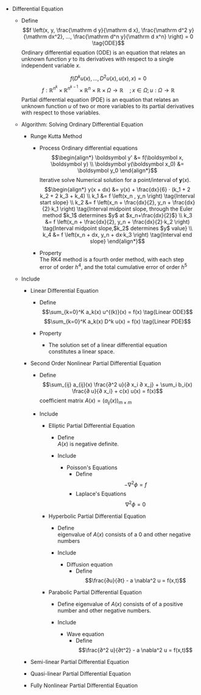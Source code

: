 * Differential Equation
  - Define
    $$f \left(x, y, \frac{\mathrm d y}{\mathrm d x}, \frac{\mathrm d^2 y}{\mathrm dx^2}, ..., \frac{\mathrm d^n y}{\mathrm d x^n} \right) = 0  \tag{ODE}$$ 
    Ordinary differential equation (ODE) is an equation that relates an unknown function $y$ to its derivatives with respect to a single independent variable $x$.  

    $$f \left(D^k u(x), ... , D^2 u(x), u(x), x \right) = 0  \tag{PDE}$$
    $$f: \mathbb R^{n^k} \times \mathbb R^{n^{k-1}} \times \mathbb R^n \times \mathbb R \times \Omega \to \mathbb R \quad; x \in \Omega; u: \Omega \to \mathbb R$$
    Partial differential equation (PDE) is an equation that relates an unknown function $u$ of two or more variables to its partial derivatives with respect to those variables.

  - Algorithm: Solving Ordinary Differential Equation
    * Runge Kutta Method   
      - Process 
        Ordinary differential equations  
        $$\begin{align*}
          \boldsymbol y' &= f(\boldsymbol  x, \boldsymbol  y)  \\
          \boldsymbol  y(\boldsymbol  x_0) &= \boldsymbol  y_0
        \end{align*}$$
        Iterative solve Numerical solution for a point/interval of $\boldsymbol  y(x)$.
        $$\begin{align*}
          y(x + dx) &= y(x) + \frac{dx}{6} · (k_1 + 2 k_2 + 2 k_3 + k_4)  \\
          k_1 &= f \left(x_n , y_n \right)            \tag{Interval start slope}  \\
          k_2 &= f \left(x_n + \frac{dx}{2}, y_n + \frac{dx}{2}·k_1 \right)    \tag{Interval midpoint slope, through the Euler method $k_1$ determines $y$ at $x_n+\frac{dx}{2}$}  \\
          k_3 &= f \left(x_n + \frac{dx}{2}, y_n + \frac{dx}{2}·k_2 \right)    \tag{Interval midpoint slope,$k_2$ determines $y$ value}  \\
          k_4 &= f \left(x_n + dx, y_n + dx·k_3 \right)  \tag{Interval end slope}
        \end{align*}$$

      - Property  
        The RK4 method is a fourth order method, with each step error of order $h^4$, and the total cumulative error of order $h^5$

  - Include
    * Linear Differential Equation
      - Define
        $$\sum_{k=0}^K a_k(x) u^{(k)}(x) = f(x)  \tag{Linear ODE}$$
        $$\sum_{k=0}^K a_k(x) D^k u(x) = f(x)  \tag{Linear PDE}$$

      - Property
        - The solution set of a linear differential equation constitutes a linear space.

    * Second Order Nonlinear Partial Differential Equation
      - Define
        $$\sum_{ij} a_{ij}(x) \frac{∂^2 u}{∂ x_i ∂ x_j} + \sum_i b_i(x) \frac{∂ u}{∂ x_i} + c(x) u(x) = f(x)$$
        coefficient matrix $A(x) = (a_{ij}(x))_{m \times m}$

      - Include
        * Elliptic Partial Differential Equation
          - Define  
            $A(x)$ is negative definite.

          - Include
            * Poisson's Equations
              - Define
                $$-\nabla^2 \phi = f$$
              * Laplace's Equations
                $$\nabla^2 \phi = 0$$

        * Hyperbolic Partial Differential Equation
          - Define  
            eigenvalue of $A(x)$ consists of a $0$ and other negative numbers

          - Include
            * Diffusion equation
              - Define
                $$\frac{∂u}{∂t} - a \nabla^2 u = f(x,t)$$

        * Parabolic Partial Differential Equation
          - Define
            eigenvalue of $A(x)$ consists of of a positive number and other negative numbers.

          - Include
            * Wave equation
              - Define
                $$\frac{∂^2 u}{∂t^2} - a \nabla^2 u = f(x,t)$$

    * Semi-linear Partial Differential Equation
    * Quasi-linear Partial Differential Equation
    * Fully Nonlinear Partial Differential Equation





